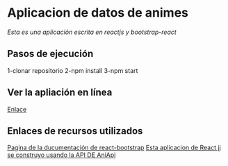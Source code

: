 # Aplicacion de datos de animes
*Esta es una aplicación escrita en reactjs y bootstrap-react*

## Pasos de ejecución
1-clonar repositorio
2-npm install
3-npm start 

## Ver la apliación en línea
[Enlace](https://leandro-xavier.github.io/anime-app-v/)

## Enlaces de recursos utilizados

[Pagina de la ducumentación de react-bootstrap](https://react-bootstrap.github.io/)
[Esta aplicacion de React jj se construyo usando la API DE AniApi](https://api.aniapi.com/)